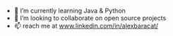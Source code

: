- 🌱 I’m currently learning Java & Python
- 💞️ I’m looking to collaborate on open source projects
- 📫 reach me at www.linkedin.com/in/alexbaracat/

<!---
alexbaracat/alexbaracat is a ✨ special ✨ repository because its `README.md` (this file) appears on your GitHub profile.
You can click the Preview link to take a look at your changes.
--->

